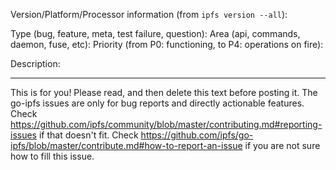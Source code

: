 Version/Platform/Processor information (from `ipfs version --all`):



Type (bug, feature, meta, test failure, question):
Area (api, commands, daemon, fuse, etc):
Priority (from P0: functioning, to P4: operations on fire):

Description:




---------------------------------------------------
This is for you! Please read, and then delete this text before posting it.
The go-ipfs issues are only for bug reports and directly actionable features.
Check https://github.com/ipfs/community/blob/master/contributing.md#reporting-issues if that doesn't fit.
Check https://github.com/ipfs/go-ipfs/blob/master/contribute.md#how-to-report-an-issue if you are not sure how to fill this issue.
